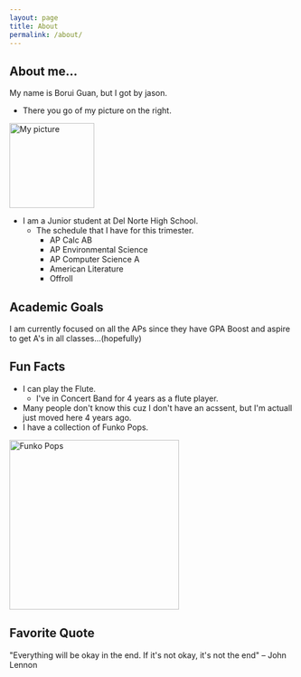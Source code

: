 ```yaml
---
layout: page
title: About
permalink: /about/
---
```


## About me...
My name is Borui Guan, but I got by jason.
- There you go of my picture on the right.
<img src="https://i.ibb.co/2kGXKP7/2024-08-25-173425.png" alt="My picture" width="150">

- I am a Junior student at Del Norte High School.
    - The schedule that I have for this trimester.
        - AP Calc AB
        - AP Environmental Science
        - AP Computer Science A
        - American Literature
        - Offroll

## Academic Goals

I am currently focused on all the APs since they have GPA Boost and aspire to get A's in all classes...(hopefully)


## Fun Facts

- I can play the Flute.
    - I've in Concert Band for 4 years as a flute player.
- Many people don't know this cuz I don't have an acssent, but I'm actuall just moved here 4 years ago.
- I have a collection of Funko Pops.
<img src="https://i.ibb.co/YZCtd2v/indsduouxld81.jpg" alt="Funko Pops" width="300">


## Favorite Quote

"Everything will be okay in the end. If it's not okay, it's not the end" – John Lennon



